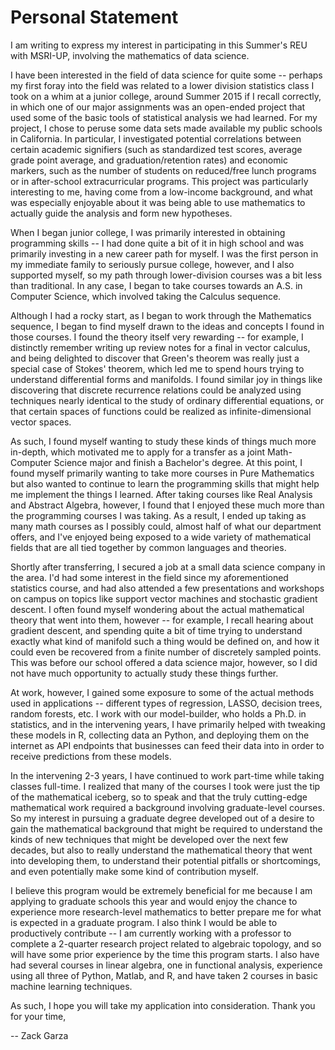 # Personal Statement

I am writing to express my interest in participating in this Summer's REU with MSRI-UP, involving the mathematics of data science.

I have been interested in the field of data science for quite some -- perhaps my first foray into the field was related to a lower division statistics class I took on a whim at a junior college, around Summer 2015 if I recall correctly, in which one of our major assignments was an open-ended project that used some of the basic tools of statistical analysis we had learned. For my project, I chose to peruse some data sets made available my public schools in California. In particular, I investigated potential correlations between certain academic signifiers (such as standardized test scores, average grade point average, and graduation/retention rates) and economic markers, such as the number of students on reduced/free lunch programs or in after-school extracurricular programs. This project was particularly interesting to me, having come from a low-income background, and what was especially enjoyable about it was being able to use mathematics to actually guide the analysis and form new hypotheses.

When I began junior college, I was primarily interested in obtaining programming skills -- I had done quite a bit of it in high school and was primarily investing in a new career path for myself. I was the first person in my immediate family to seriously pursue college, however, and I also supported myself, so my path through lower-division courses was a bit less than traditional. In any case, I began to take courses towards an A.S. in Computer Science, which involved taking the Calculus sequence.

Although I had a rocky start, as I began to work through the Mathematics sequence, I began to find myself drawn to the ideas and concepts I found in those courses. I found the theory itself very rewarding -- for example, I distinctly remember writing up review notes for a final in vector calculus, and being delighted to discover that Green's theorem was really just a special case of Stokes' theorem, which led me to spend hours trying to understand differential forms and manifolds. I found similar joy in things like discovering that discrete recurrence relations could be analyzed using techniques nearly identical to the study of ordinary differential equations, or that certain spaces of functions could be realized as infinite-dimensional vector spaces.

As such, I found myself wanting to study these kinds of things much more in-depth, which motivated me to apply for a transfer as a joint Math-Computer Science major and finish a Bachelor's degree. At this point, I found myself primarily wanting to take more courses in Pure Mathematics but also wanted to continue to learn the programming skills that might help me implement the things I learned. After taking courses like Real Analysis and Abstract Algebra, however, I found that I enjoyed these much more than the programming courses I was taking. As a result, I ended up taking as many math courses as I possibly could, almost half of what our department offers, and I've enjoyed being exposed to a wide variety of mathematical fields that are all tied together by common languages and theories.

Shortly after transferring, I secured a job at a small data science company in the area. I'd had some interest in the field since my aforementioned statistics course, and had also attended a few presentations and workshops on campus on topics like support vector machines and stochastic gradient descent. I often found myself wondering about the actual mathematical theory that went into them, however -- for example, I recall hearing about gradient descent, and spending quite a bit of time trying to understand exactly what kind of manifold such a thing would be defined on, and how it could even be recovered from a finite number of discretely sampled points. This was before our school offered a data science major, however, so I did not have much opportunity to actually study these things further.

At work, however, I gained some exposure to some of the actual methods used in applications -- different types of regression, LASSO, decision trees, random forests, etc. I work with our model-builder, who holds a Ph.D. in statistics, and in the intervening years, I have primarily helped with tweaking these models in R, collecting data an Python, and deploying them on the internet as API endpoints that businesses can feed their data into in order to receive predictions from these models.

In the intervening 2-3 years, I have continued to work part-time while taking classes full-time. I realized that many of the courses I took were just the tip of the mathematical iceberg, so to speak and that the truly cutting-edge mathematical work required a background involving graduate-level courses. So my interest in pursuing a graduate degree developed out of a desire to gain the mathematical background that might be required to understand the kinds of new techniques that might be developed over the next few decades, but also to really understand the mathematical theory that went into developing them, to understand their potential pitfalls or shortcomings, and even potentially make some kind of contribution myself.

I believe this program would be extremely beneficial for me because I am applying to graduate schools this year and would enjoy the chance to experience more research-level mathematics to better prepare me for what is expected in a graduate program. I also think I would be able to productively contribute -- I am currently working with a professor to complete a 2-quarter research project related to algebraic topology, and so will have some prior experience by the time this program starts. I also have had several courses in linear algebra, one in functional analysis, experience using all three of Python, Matlab, and R, and have taken 2 courses in basic machine learning techniques.

As such, I hope you will take my application into consideration. Thank you for your time,

-- Zack Garza
